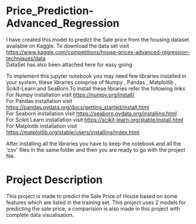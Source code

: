 # Price_Prediction-Advanced_Regression
I have created this model to predict the Sale price from the housing dataset available on Kaggle. To download the data set visit https://www.kaggle.com/competitions/house-prices-advanced-regression-techniques/data <br>
DataSet has also been attached here for easy going.

To implement this jupyter notebook you may need few libraries installed in your system, these libraries comprise of Numpy , Pandas , Matplotlib , Scikit-Learn and SeaBorn.To install these libraries refer the following links <br>
For Numpy installation visit https://numpy.org/install/<br>
For Pandas installation visit https://pandas.pydata.org/docs/getting_started/install.html<br>
For Seaborn installation visit https://seaborn.pydata.org/installing.html<br>
For Scikit Learn installation visit https://scikit-learn.org/stable/install.html<br>
For Matplotib installation visit https://matplotlib.org/stable/users/installing/index.html<br>

After installing all the libraries you have to keep the notebook and all the 'csv' files in the same folder and then you are ready to go with the project file.<br>
# Project Description
This project is made to predict the Sale Price of House based on some features which are listed in the training set. This project uses 2 models for predicting the sale price, a comparision is also made in this project with complete data visualisation.<br>

